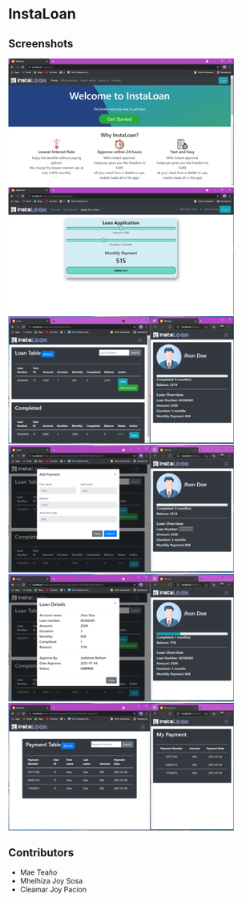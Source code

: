 # InstaLoan

## Screenshots
<img src="screenshots/1.png" width="450">
<img src="screenshots/2.png" width="450">
<img src="screenshots/3.png" width="450">
<img src="screenshots/4.png" width="450">
<img src="screenshots/5.png" width="450">
<img src="screenshots/6.png" width="450">

## Contributors
+ Mae Teaño
+ Mhelhiza Joy Sosa
+ Cleamar Joy Pacion

